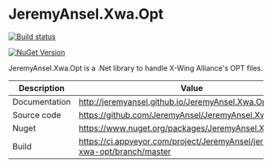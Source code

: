 # JeremyAnsel.Xwa.Opt

[![Build status](https://ci.appveyor.com/api/projects/status/bpb3uffr6m1rasij/branch/master?svg=true)](https://ci.appveyor.com/project/JeremyAnsel/jeremyansel-xwa-opt/branch/master)

[![NuGet Version](https://buildstats.info/nuget/JeremyAnsel.Xwa.Opt)](https://www.nuget.org/packages/JeremyAnsel.Xwa.Opt)

JeremyAnsel.Xwa.Opt is a .Net library to handle X-Wing Alliance's OPT files.

Description     | Value
----------------|----------------
Documentation   | http://jeremyansel.github.io/JeremyAnsel.Xwa.Opt
Source code     | https://github.com/JeremyAnsel/JeremyAnsel.Xwa.Opt
Nuget           | https://www.nuget.org/packages/JeremyAnsel.Xwa.Opt
Build           | https://ci.appveyor.com/project/JeremyAnsel/jeremyansel-xwa-opt/branch/master
